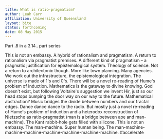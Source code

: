 ```yaml
---
title: What is ratio-pragmatism?
author: Leah Carr
affiliation: University of Queensland
layout: bite
status: forthcoming
date: 08 May 2015
---
```


Part .8 in a 3.14.. part series

This is not an embassy. A  hybrid of rationalism and pragmatism. A return to rationalism via pragmatist premises. A different kind of pragmatism – a pragmatic justification for epistemological system. Theology of science. Not a return to architectonic though. More like town planning. Many agencies. We work out the infrastructure, the epistemological integration. The universe is made of 1's and 0's. There will be a novel re-reading of Hume's problem of induction. Mathematics is the gateway to divine knowing. God doesn't exist, but following Voltaire's suggestion we invent Hir, just so our head stops bumping the door way on our way to the future. Mathematical abstraction? Music bridges the divide between numbers and our fractal edges. Dance dance dance to the radio. But mostly just a novel re-reading of Hume's problem of induction and a heterodox reconstruction of Nietzsche as ratio-pragmatist (man is a bridge between ape and man-machine). The Kant rabbit-hole gets filled with silicone. This is not an embassy. The man-machine. Super human being. The man-machine-machine-machine-machine-machine-machine-machine. #accelerate